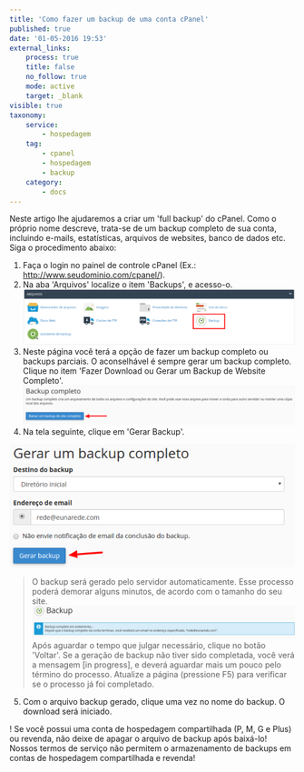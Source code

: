```yaml
---
title: 'Como fazer um backup de uma conta cPanel'
published: true
date: '01-05-2016 19:53'
external_links:
    process: true
    title: false
    no_follow: true
    mode: active
    target: _blank
visible: true
taxonomy:
    service:
        - hospedagem
    tag:
        - cpanel
        - hospedagem
        - backup
    category:
        - docs
---
```


Neste artigo lhe ajudaremos a criar um 'full backup' do cPanel. Como o próprio nome descreve, trata-se de um backup completo de sua conta, incluindo e-mails, estatísticas, arquivos de websites, banco de dados etc. Siga o procedimento abaixo:

1. Faça o login no painel de controle cPanel (Ex.: http://www.seudominio.com/cpanel/).
2. Na aba 'Arquivos' localize o item 'Backups', e acesso-o.
![](backup-cpanel.png)
3. Neste página você terá a opção de fazer um backup completo ou backups parciais. O aconselhável é sempre gerar um backup completo. Clique no item 'Fazer Download ou Gerar um Backup de Website Completo'.
![](backup-cpanel-completo.png)
4. Na tela seguinte, clique em 'Gerar Backup'.

![](backup-gerar.png)

> O backup será gerado pelo servidor automaticamente. Esse processo poderá demorar alguns minutos, de acordo com o tamanho do seu site.
![](gerando-backup.png)
Após aguardar o tempo que julgar necessário, clique no botão 'Voltar'. Se a geração de backup não tiver sido completada, você verá a mensagem [in progress], e deverá aguardar mais um pouco pelo término do processo. Atualize a página (pressione F5) para verificar se o processo já foi completado.

5. Com o arquivo backup gerado, clique uma vez no nome do backup. O download será iniciado.

! Se você possui uma conta de hospedagem compartilhada (P, M, G e Plus) ou revenda, não deixe de apagar o arquivo de backup após baixá-lo! Nossos termos de serviço não permitem o armazenamento de backups em contas de hospedagem compartilhada e revenda!